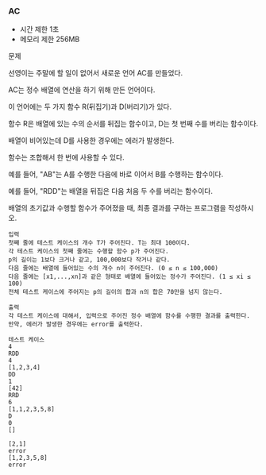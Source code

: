 ### AC
- 시간 제한 1초
- 메모리 제한 256MB

문제

선영이는 주말에 할 일이 없어서 새로운 언어 AC를 만들었다.

AC는 정수 배열에 연산을 하기 위해 만든 언어이다.

이 언어에는 두 가지 함수 R(뒤집기)과 D(버리기)가 있다.

함수 R은 배열에 있는 수의 순서를 뒤집는 함수이고, D는 첫 번째 수를 버리는 함수이다.

배열이 비어있는데 D를 사용한 경우에는 에러가 발생한다.

함수는 조합해서 한 번에 사용할 수 있다.

예를 들어, "AB"는 A를 수행한 다음에 바로 이어서 B를 수행하는 함수이다.

예를 들어, "RDD"는 배열을 뒤집은 다음 처음 두 수를 버리는 함수이다.

배열의 초기값과 수행할 함수가 주어졌을 때, 최종 결과를 구하는 프로그램을 작성하시오.
```
입력
첫째 줄에 테스트 케이스의 개수 T가 주어진다. T는 최대 100이다.
각 테스트 케이스의 첫째 줄에는 수행할 함수 p가 주어진다.
p의 길이는 1보다 크거나 같고, 100,000보다 작거나 같다.
다음 줄에는 배열에 들어있는 수의 개수 n이 주어진다. (0 ≤ n ≤ 100,000)
다음 줄에는 [x1,...,xn]과 같은 형태로 배열에 들어있는 정수가 주어진다. (1 ≤ xi ≤ 100)
전체 테스트 케이스에 주어지는 p의 길이의 합과 n의 합은 70만을 넘지 않는다.

출력
각 테스트 케이스에 대해서, 입력으로 주어진 정수 배열에 함수를 수행한 결과를 출력한다.
만약, 에러가 발생한 경우에는 error를 출력한다.

테스트 케이스
4
RDD
4
[1,2,3,4]
DD
1
[42]
RRD
6
[1,1,2,3,5,8]
D
0
[]

[2,1]
error
[1,2,3,5,8]
error
```
